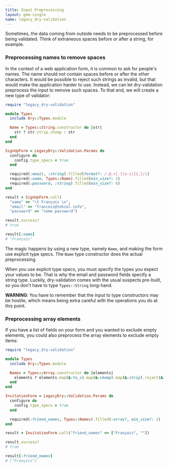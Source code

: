 ```yaml
---
title: Input Preprocessing
layout: gem-single
name: legacy_dry-validation
---
```


Sometimes, the data coming from outside needs to be preprocessed before being validated. Think of extraneous spaces before or after a string, for example.

### Preprocessing names to remove spaces

In the context of a web application form, it is common to ask for people's names. The name should not contain spaces before or after the other characters. It would be possible to reject such strings as invalid, but that would make the application harder to use. Instead, we can let dry-validation preprocess the input to remove such spaces. To that end, we will create a new type of validator:

```ruby
require "legacy_dry-validation"

module Types
  include Dry::Types.module

  Name = Types::String.constructor do |str|
    str ? str.strip.chomp : str
  end
end

SignUpForm = LegacyDry::Validation.Params do
  configure do
    config.type_specs = true
  end

  required(:email, :string).filled(format?: /.@.+[.][a-z]{2,}/i)
  required(:name, Types::Name).filled(min_size?: 1)
  required(:password, :string).filled(min_size?: 6)
end

result = SignUpForm.call(
  "name" => "\t François \n",
  "email" => "francois@teksol.info",
  "password" => "some password")

result.success?
# true

result[:name]
# "François"
```

The magic happens by using a new type, namely `Name`, and making the form use explicit type specs. The `Name` type constructor does the actual preprocessing.

When you use explicit type specs, you must specify the types you expect your values to be. That is why the email and password fields specify a string type. Luckily, dry-validation comes with the usual suspects pre-built, so you don't have to type `Types::String` long-hand.

**WARNING**: You have to remember that the input to type constructors may be hostile, which means being extra careful with the operations you do at this point.

### Preprocessing array elements

If you have a list of fields on your form and you wanted to exclude empty elements, you could also preprocess the array elements to exclude empty items:

```ruby
require "legacy_dry-validation"

module Types
  include Dry::Types.module

  Names = Types::Array.constructor do |elements|
    elements ? elements.map(&:to_s).map(&:chomp).map(&:strip).reject(&:empty?) : elements
  end
end

InvitationForm = LegacyDry::Validation.Params do
  configure do
    config.type_specs = true
  end

  required(:friend_names, Types::Names).filled(:array?, min_size?: 1)
end

result = InvitationForm.call("friend_names" => ["François", ""])

result.success?
# true

result[:friend_names]
# ["François"]
```

